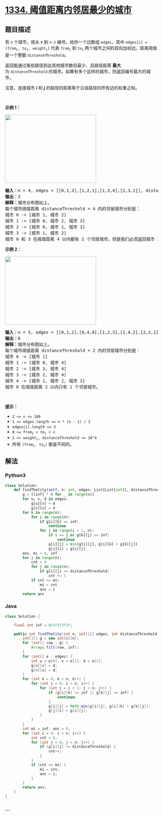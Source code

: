 # [1334. 阈值距离内邻居最少的城市](https://leetcode-cn.com/problems/find-the-city-with-the-smallest-number-of-neighbors-at-a-threshold-distance)



## 题目描述

<!-- 这里写题目描述 -->

<p>有 <code>n</code> 个城市，按从 <code>0</code> 到 <code>n-1</code> 编号。给你一个边数组 <code>edges</code>，其中 <code>edges[i] = [from<sub>i</sub>, to<sub>i</sub>, weight<sub>i</sub>]</code> 代表 <code>from<sub>i</sub></code> 和 <code>to<sub>i</sub></code><sub> </sub>两个城市之间的双向加权边，距离阈值是一个整数 <code>distanceThreshold</code>。</p>

<p>返回能通过某些路径到达其他城市数目最少、且路径距离 <strong>最大</strong> 为 <code>distanceThreshold</code> 的城市。如果有多个这样的城市，则返回编号最大的城市。</p>

<p>注意，连接城市 <em><strong>i</strong></em> 和 <em><strong>j</strong></em> 的路径的距离等于沿该路径的所有边的权重之和。</p>

<p> </p>

<p><strong>示例 1：</strong></p>

<p><img alt="" src="https://assets.leetcode-cn.com/aliyun-lc-upload/uploads/2020/01/26/find_the_city_01.png" style="height: 225px; width: 300px;" /></p>

<pre>
<strong>输入：</strong>n = 4, edges = [[0,1,3],[1,2,1],[1,3,4],[2,3,1]], distanceThreshold = 4
<strong>输出：</strong>3
<strong>解释：</strong>城市分布图如上。
每个城市阈值距离 distanceThreshold = 4 内的邻居城市分别是：
城市 0 -> [城市 1, 城市 2] 
城市 1 -> [城市 0, 城市 2, 城市 3] 
城市 2 -> [城市 0, 城市 1, 城市 3] 
城市 3 -> [城市 1, 城市 2] 
城市 0 和 3 在阈值距离 4 以内都有 2 个邻居城市，但是我们必须返回城市 3，因为它的编号最大。
</pre>

<p><strong>示例 2：</strong></p>

<p><strong><img alt="" src="https://assets.leetcode-cn.com/aliyun-lc-upload/uploads/2020/01/26/find_the_city_02.png" style="height: 225px; width: 300px;" /></strong></p>

<pre>
<strong>输入：</strong>n = 5, edges = [[0,1,2],[0,4,8],[1,2,3],[1,4,2],[2,3,1],[3,4,1]], distanceThreshold = 2
<strong>输出：</strong>0
<strong>解释：</strong>城市分布图如上。 
每个城市阈值距离 distanceThreshold = 2 内的邻居城市分别是：
城市 0 -> [城市 1] 
城市 1 -> [城市 0, 城市 4] 
城市 2 -> [城市 3, 城市 4] 
城市 3 -> [城市 2, 城市 4]
城市 4 -> [城市 1, 城市 2, 城市 3] 
城市 0 在阈值距离 2 以内只有 1 个邻居城市。
</pre>

<p> </p>

<p><strong>提示：</strong></p>

<ul>
	<li><code>2 <= n <= 100</code></li>
	<li><code>1 <= edges.length <= n * (n - 1) / 2</code></li>
	<li><code>edges[i].length == 3</code></li>
	<li><code>0 <= from<sub>i</sub> < to<sub>i</sub> < n</code></li>
	<li><code>1 <= weight<sub>i</sub>, distanceThreshold <= 10^4</code></li>
	<li>所有 <code>(from<sub>i</sub>, to<sub>i</sub>)</code> 都是不同的。</li>
</ul>


## 解法

<!-- 这里可写通用的实现逻辑 -->

<!-- tabs:start -->

### **Python3**

<!-- 这里可写当前语言的特殊实现逻辑 -->

```python
class Solution:
    def findTheCity(self, n: int, edges: List[List[int]], distanceThreshold: int) -> int:
        g = [[inf] * n for _ in range(n)]
        for u, v, d in edges:
            g[u][v] = d
            g[v][u] = d
        for k in range(n):
            for i in range(n):
                if g[i][k] == inf:
                    continue
                for j in range(i + 1, n):
                    if i == j or g[k][j] == inf:
                        continue
                    g[i][j] = min(g[i][j], g[i][k] + g[k][j])
                    g[j][i] = g[i][j]
        ans, mi = 0, inf
        for i in range(n):
            cnt = 0
            for j in range(n):
                if g[i][j] <= distanceThreshold:
                    cnt += 1
            if cnt <= mi:
                mi = cnt
                ans = i
        return ans
```

### **Java**

<!-- 这里可写当前语言的特殊实现逻辑 -->

```java
class Solution {

    final int inf = 0x3f3f3f3f;

    public int findTheCity(int n, int[][] edges, int distanceThreshold) {
        int[][] g = new int[n][n];
        for (int[] row : g) {
            Arrays.fill(row, inf);
        }
        for (int[] e : edges) {
            int u = e[0], v = e[1], d = e[2];
            g[u][v] = d;
            g[v][u] = d;
        }
        for (int k = 0; k < n; k++) {
            for (int i = 0; i < n; i++) {
                for (int j = i + 1; j < n; j++) { 
                    if (g[i][k] >= inf || g[k][j] >= inf) {
                        continue;
                    }
                    g[i][j] = Math.min(g[i][j], g[i][k] + g[k][j]);
                    g[j][i] = g[i][j];
                }
            }
        }
        int mi = inf, ans = 0;
        for (int i = 0; i < n; i++) {
            int cnt = 0;
            for (int j = 0; j < n; j++) {
                if (g[i][j] <= distanceThreshold) {
                    cnt++;
                }
            }
            if (cnt <= mi) {
                mi = cnt;
                ans = i;
            } 
        }
        return ans;
    }
}
```

### **...**

```

```

<!-- tabs:end -->
